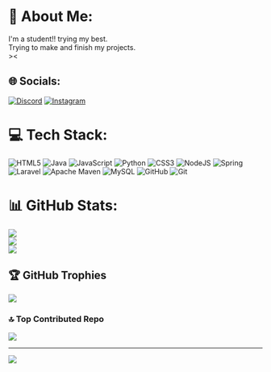 # 💫 About Me:
I'm a student!! trying my best.<br>Trying to make and finish my projects.<br> ><


## 🌐 Socials:
[![Discord](https://img.shields.io/badge/Discord-%237289DA.svg?logo=discord&logoColor=white)](https://discord.gg/xtrashyx) [![Instagram](https://img.shields.io/badge/Instagram-%23E4405F.svg?logo=Instagram&logoColor=white)]([https://instagram.com/@SISKA.R.M]) 

# 💻 Tech Stack:
![HTML5](https://img.shields.io/badge/html5-%23E34F26.svg?style=plastic&logo=html5&logoColor=white) ![Java](https://img.shields.io/badge/java-%23ED8B00.svg?style=plastic&logo=openjdk&logoColor=white) ![JavaScript](https://img.shields.io/badge/javascript-%23323330.svg?style=plastic&logo=javascript&logoColor=%23F7DF1E) ![Python](https://img.shields.io/badge/python-3670A0?style=plastic&logo=python&logoColor=ffdd54) ![CSS3](https://img.shields.io/badge/css3-%231572B6.svg?style=plastic&logo=css3&logoColor=white) ![NodeJS](https://img.shields.io/badge/node.js-6DA55F?style=plastic&logo=node.js&logoColor=white) ![Spring](https://img.shields.io/badge/spring-%236DB33F.svg?style=plastic&logo=spring&logoColor=white) ![Laravel](https://img.shields.io/badge/laravel-%23FF2D20.svg?style=plastic&logo=laravel&logoColor=white) ![Apache Maven](https://img.shields.io/badge/Apache%20Maven-C71A36?style=plastic&logo=Apache%20Maven&logoColor=white) ![MySQL](https://img.shields.io/badge/mysql-4479A1.svg?style=plastic&logo=mysql&logoColor=white) ![GitHub](https://img.shields.io/badge/github-%23121011.svg?style=plastic&logo=github&logoColor=white) ![Git](https://img.shields.io/badge/git-%23F05033.svg?style=plastic&logo=git&logoColor=white)
# 📊 GitHub Stats:
![](https://github-readme-stats.vercel.app/api?username=SayraLiuere&theme=synthwave&hide_border=false&include_all_commits=true&count_private=false)<br/>
![](https://github-readme-streak-stats.herokuapp.com/?user=SayraLiuere&theme=synthwave&hide_border=false)<br/>
![](https://github-readme-stats.vercel.app/api/top-langs/?username=SayraLiuere&theme=synthwave&hide_border=false&include_all_commits=true&count_private=false&layout=compact)

## 🏆 GitHub Trophies
![](https://github-profile-trophy.vercel.app/?username=SayraLiuere&theme=cobalt2&no-frame=false&no-bg=false&margin-w=4)

### 🔝 Top Contributed Repo
![](https://github-contributor-stats.vercel.app/api?username=SayraLiuere&limit=5&theme=synthwave&combine_all_yearly_contributions=true)

---
[![](https://visitcount.itsvg.in/api?id=SayraLiuere&icon=2&color=13)](https://visitcount.itsvg.in)

<!-- Proudly created with GPRM ( https://gprm.itsvg.in ) -->
